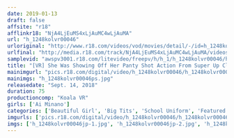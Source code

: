 ```yaml
---
date: 2019-01-13
draft: false
affsite: "r18"
afflinkr18: "NjA4LjEuMS4xLjAuMC4wLjAuMA"
url: "h_1248kolvr00046"
urloriginal: "http://www.r18.com/videos/vod/movies/detail/-/id=h_1248kolvr00046"
urlfinal: "http://media.r18.com/track/NjA4LjEuMS4xLjAuMC4wLjAuMA/videos/vod/movies/detail/-/id=h_1248kolvr00046"
samplevid: "awspv3001.r18.com/litevideo/freepv/h/h_1/h_1248kolvr00046/h_1248kolvr00046_dmb_w.mp4"
title: "[VR] She Was Showing Off Her Panty Shot Action From Super Up Close Distance While She Supported Her Big Brother's Masturbation With All Her Might In This Binaural Dirty Talk Support VR Ai Is Instructing You To Ejaculate Lots Of Your Semen In The Strongest Lovey Dovey Face-To-Face Creampie Raw Footage Sex Ever!!"
mainimgurl: "pics.r18.com/digital/video/h_1248kolvr00046/h_1248kolvr00046ps.jpg"
mainimgs: "h_1248kolvr00046ps.jpg"
releasedate: "Sept. 14, 2018"
duration: 75
productioncomp: "Koala VR"
girls: ['Ai Minano']
categories: ['Beautiful Girl', 'Big Tits', 'School Uniform', 'Featured Actress', 'Creampie', 'VR Exclusive']
imgurls: ['pics.r18.com/digital/video/h_1248kolvr00046/h_1248kolvr00046jp-1.jpg', 'pics.r18.com/digital/video/h_1248kolvr00046/h_1248kolvr00046jp-2.jpg', 'pics.r18.com/digital/video/h_1248kolvr00046/h_1248kolvr00046jp-3.jpg', 'pics.r18.com/digital/video/h_1248kolvr00046/h_1248kolvr00046jp-4.jpg', 'pics.r18.com/digital/video/h_1248kolvr00046/h_1248kolvr00046jp-5.jpg', 'pics.r18.com/digital/video/h_1248kolvr00046/h_1248kolvr00046jp-6.jpg', 'pics.r18.com/digital/video/h_1248kolvr00046/h_1248kolvr00046jp-7.jpg', 'pics.r18.com/digital/video/h_1248kolvr00046/h_1248kolvr00046jp-8.jpg', 'pics.r18.com/digital/video/h_1248kolvr00046/h_1248kolvr00046jp-9.jpg', 'pics.r18.com/digital/video/h_1248kolvr00046/h_1248kolvr00046jp-10.jpg', 'pics.r18.com/digital/video/h_1248kolvr00046/h_1248kolvr00046jp-11.jpg', 'pics.r18.com/digital/video/h_1248kolvr00046/h_1248kolvr00046jp-12.jpg', 'pics.r18.com/digital/video/h_1248kolvr00046/h_1248kolvr00046jp-13.jpg', 'pics.r18.com/digital/video/h_1248kolvr00046/h_1248kolvr00046jp-14.jpg', 'pics.r18.com/digital/video/h_1248kolvr00046/h_1248kolvr00046jp-15.jpg', 'pics.r18.com/digital/video/h_1248kolvr00046/h_1248kolvr00046jp-16.jpg', 'pics.r18.com/digital/video/h_1248kolvr00046/h_1248kolvr00046jp-17.jpg', 'pics.r18.com/digital/video/h_1248kolvr00046/h_1248kolvr00046jp-18.jpg', 'pics.r18.com/digital/video/h_1248kolvr00046/h_1248kolvr00046jp-19.jpg']
imgs: ['h_1248kolvr00046jp-1.jpg', 'h_1248kolvr00046jp-2.jpg', 'h_1248kolvr00046jp-3.jpg', 'h_1248kolvr00046jp-4.jpg', 'h_1248kolvr00046jp-5.jpg', 'h_1248kolvr00046jp-6.jpg', 'h_1248kolvr00046jp-7.jpg', 'h_1248kolvr00046jp-8.jpg', 'h_1248kolvr00046jp-9.jpg', 'h_1248kolvr00046jp-10.jpg', 'h_1248kolvr00046jp-11.jpg', 'h_1248kolvr00046jp-12.jpg', 'h_1248kolvr00046jp-13.jpg', 'h_1248kolvr00046jp-14.jpg', 'h_1248kolvr00046jp-15.jpg', 'h_1248kolvr00046jp-16.jpg', 'h_1248kolvr00046jp-17.jpg', 'h_1248kolvr00046jp-18.jpg', 'h_1248kolvr00046jp-19.jpg']
---
```

